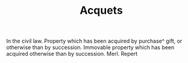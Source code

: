 ---
title: Acquets
letter: A
permalink: "/definitions/acquets.html"
body: In the civil law. Property which has been acquired by purchase^ gift, or otherwise
  than by succession. Immovable property which has been acquired otherwise than by
  succession. Merl. Repert
published_at: '2018-07-07'
layout: post
---